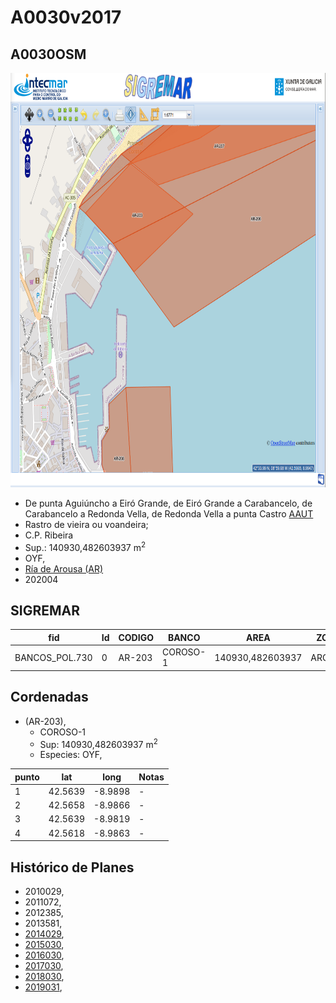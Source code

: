 
# A0030v2017

## A0030OSM

<img src="https://raw.githubusercontent.com/galirema/galirema-notas/gh-pages/en/pages/uploads/images/A0030OSM.png" alt="A0030OSM" width="824" height="663">


* De punta Aguiúncho a Eiró Grande, de Eiró Grande a Carabancelo, de Carabancelo a Redonda Vella, de Redonda Vella a punta Castro [AAUT](ZonasDeProduccionAAUT.md)
* Rastro de vieira ou voandeira;
* C.P. Ribeira
* Sup.: 140930,482603937 m<sup>2</sup>
* OYF,
* [Ría de Arousa (AR)](zp-AR.md)
* 202004


## SIGREMAR

|fid|Id|CODIGO|BANCO|AREA|ZONA|CONFRARIA|REXIMEN|MODALIDADE|PROVINCIA|ESP\_OBXET|ESP_SECUND|X|Y
|---|--|------|-----|----|----|---------|-------|----------|---------|---------|----------|-|-|
|BANCOS_POL.730|0|AR-203|COROSO-1|140930,482603937|AROUSA|RIBEIRA|AUTORIZACION|FLOTE|A CORUÑA|OYF,|SC|501146.0|4712384.0|




## Cordenadas

* (AR-203),
	* COROSO-1
	* Sup: 140930,482603937 m<sup>2</sup>
	* Especies: OYF,

|punto|lat|long|Notas|
|-----|---|----|-----|
|1|42.5639|-8.9898|-|
|2|42.5658|-8.9866|-|
|3|42.5639|-8.9819|-|
|4|42.5618|-8.9863|-|




## Histórico de Planes


+ 2010029,
+ 2011072,
+ 2012385,
+ 2013581,
+ [2014029](http://www.galiciamarineira.info/content/pexma2014AAUT029),
+ [2015030](http://www.galiciamarineira.info/content/pexma2015AAUT030),
+ [2016030](http://www.galiciamarineira.info/content/pexma2016AAUT030),
+ [2017030](https://galirema.wikia.org/es/wiki/Pexma2017AAUT030),
+ [2018030](https://galirema.wikia.org/es/wiki/Pexma2018AAUT030),
+ [2019031](https://galirema.wikia.org/es/wiki/Pexma2019AAUT031),






